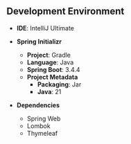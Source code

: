 ## Development Environment
- **IDE**: IntelliJ Ultimate

- **Spring Initializr**
  - **Project**: Gradle
  - **Language**: Java
  - **Spring Boot**: 3.4.4
  - **Project Metadata**
    - **Packaging**: Jar
    - **Java**: 21

- **Dependencies**
  - Spring Web
  - Lombok
  - Thymeleaf
